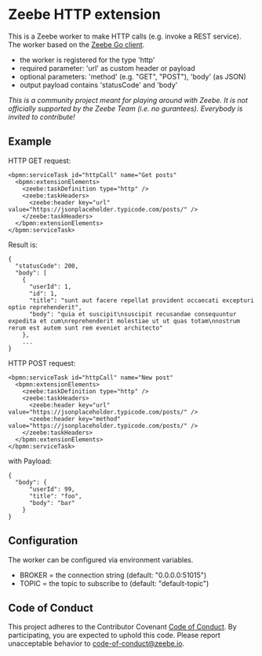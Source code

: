 # Zeebe HTTP extension
This is a Zeebe worker to make HTTP calls (e.g. invoke a REST service).
The worker based on the [Zeebe Go client](https://github.com/zeebe-io/zbc-go).  

* the worker is registered for the type 'http'
* required parameter: 'url' as custom header or payload
* optional parameters: 'method' (e.g. "GET", "POST"), 'body' (as JSON)
* output payload contains 'statusCode' and 'body'  

_This is a community project meant for playing around with Zeebe. It is not officially supported by the Zeebe Team (i.e. no gurantees). Everybody is invited to contribute!_

## Example
HTTP GET request:
```
<bpmn:serviceTask id="httpCall" name="Get posts"
  <bpmn:extensionElements>
    <zeebe:taskDefinition type="http" />
    <zeebe:taskHeaders>
      <zeebe:header key="url" value="https://jsonplaceholder.typicode.com/posts/" />
    </zeebe:taskHeaders>
  </bpmn:extensionElements>
</bpmn:serviceTask>
```

Result is:
```
{
  "statusCode": 200,
  "body": [
    {
      "userId": 1,
      "id": 1,
      "title": "sunt aut facere repellat provident occaecati excepturi optio reprehenderit",
      "body": "quia et suscipit\nsuscipit recusandae consequuntur expedita et cum\nreprehenderit molestiae ut ut quas totam\nnostrum rerum est autem sunt rem eveniet architecto"
    },
    ...
}
```

HTTP POST request:
```
<bpmn:serviceTask id="httpCall" name="New post"
  <bpmn:extensionElements>
    <zeebe:taskDefinition type="http" />
    <zeebe:taskHeaders>
      <zeebe:header key="url" value="https://jsonplaceholder.typicode.com/posts/" />
      <zeebe:header key="method" value="https://jsonplaceholder.typicode.com/posts/" />
    </zeebe:taskHeaders>
  </bpmn:extensionElements>
</bpmn:serviceTask>
```

with Payload:
```
{
  "body": {
      "userId": 99,
      "title": "foo",
      "body": "bar"
    }
}
```

## Configuration
The worker can be configured via environment variables.

* BROKER = the connection string (default: "0.0.0.0:51015")
* TOPIC = the topic to subscribe to (default: "default-topic")  

## Code of Conduct

This project adheres to the Contributor Covenant [Code of
Conduct](/CODE_OF_CONDUCT.md). By participating, you are expected to uphold
this code. Please report unacceptable behavior to code-of-conduct@zeebe.io.
